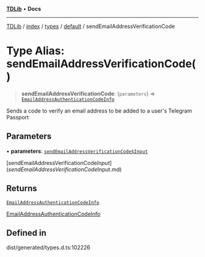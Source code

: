 [**TDLib**](../../../../../../README.md) • **Docs**

***

[TDLib](../../../../../../modules.md) / [index](../../../../../README.md) / [types](../../../README.md) / [default](../README.md) / sendEmailAddressVerificationCode

# Type Alias: sendEmailAddressVerificationCode()

> **sendEmailAddressVerificationCode**: (`parameters`) => [`EmailAddressAuthenticationCodeInfo`](EmailAddressAuthenticationCodeInfo-1.md)

Sends a code to verify an email address to be added to a user's Telegram Passport

## Parameters

• **parameters**: [`sendEmailAddressVerificationCode$Input`](sendEmailAddressVerificationCode$Input.md)

[sendEmailAddressVerificationCode$Input](sendEmailAddressVerificationCode$Input.md)

## Returns

[`EmailAddressAuthenticationCodeInfo`](EmailAddressAuthenticationCodeInfo-1.md)

[EmailAddressAuthenticationCodeInfo](EmailAddressAuthenticationCodeInfo-1.md)

## Defined in

dist/generated/types.d.ts:102226
